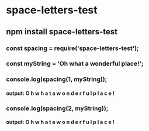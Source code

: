 # space-letters-test

## npm install space-letters-test

### const spacing = require('space-letters-test');

### const myString = 'Oh what a wonderful place!';

### console.log(spacing(1, myString));
#### output: O h   w h a t   a   w o n d e r f u l   p l a c e !

### console.log(spacing(2, myString));
#### output: O  h     w  h  a  t     a     w  o  n  d  e  r  f  u  l     p  l  a  c  e  !

